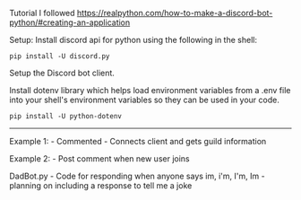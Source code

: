Tutorial I followed
https://realpython.com/how-to-make-a-discord-bot-python/#creating-an-application

Setup:
Install discord api for python using the following in the shell:

    pip install -U discord.py

Setup the Discord bot client.

Install dotenv library which helps load environment variables from a .env file into your shell's environment variables so they can be used in your code.

    pip install -U python-dotenv

---------------------------------------------------------------

Example 1:
    - Commented
    - Connects client and gets guild information

Example 2:
    - Post comment when new user joins

DadBot.py
    - Code for responding when anyone says im, i'm, I'm, Im
    - planning on including a response to tell me a joke
